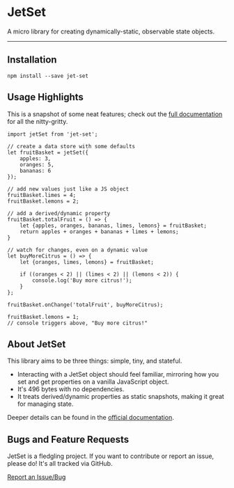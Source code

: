 # JetSet

A micro library for creating dynamically-static, observable state objects.

-----------------------------------------------

## Installation

    npm install --save jet-set

## Usage Highlights

This is a snapshot of some neat features; check out the [full documentation](https://phillipluther.github.io/jet-set) for all the nitty-gritty.

    import jetSet from 'jet-set';

    // create a data store with some defaults
    let fruitBasket = jetSet({
        apples: 3,
        oranges: 5,
        bananas: 6
    });

    // add new values just like a JS object
    fruitBasket.limes = 4;
    fruitBasket.lemons = 2;

    // add a derived/dynamic property
    fruitBasket.totalFruit = () => {
        let {apples, oranges, bananas, limes, lemons} = fruitBasket;
        return apples + oranges + bananas + limes + lemons;
    }

    // watch for changes, even on a dynamic value
    let buyMoreCitrus = () => {
        let {oranges, limes, lemons} = fruitBasket;

        if ((oranges < 2) || (limes < 2) || (lemons < 2)) {
            console.log('Buy more citrus!');
        }
    };

    fruitBasket.onChange('totalFruit', buyMoreCitrus);

    fruitBasket.lemons = 1;
    // console triggers above, "Buy more citrus!"


## About JetSet

This library aims to be three things: simple, tiny, and stateful.

* Interacting with a JetSet object should feel familiar, mirroring how you set and get properties on a vanilla JavaScript object.
* It's 496 bytes with no dependencies.
* It treats derived/dynamic properties as static snapshots, making it great for managing state.

Deeper details can be found in the [official documentation](https://phillipluther.github.io/jet-set).


## Bugs and Feature Requests

JetSet is a fledgling project. If you want to contribute or report an issue, please do! It's all tracked via GitHub.

[Report an Issue/Bug](https://github.com/phillipluther/jet-set/issues)
